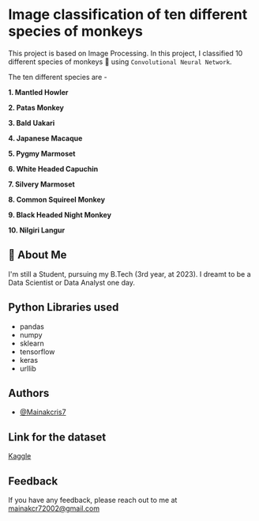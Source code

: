 
# Image classification of ten different species of monkeys

This project is based on Image Processing. In this project, I classified 10 different species of monkeys 🐒 using `Convolutional Neural Network`. 

The ten different species are -

**1. Mantled Howler**

**2. Patas Monkey**

**3. Bald Uakari**

**4. Japanese Macaque**

**5. Pygmy Marmoset**

**6. White Headed Capuchin**

**7. Silvery Marmoset**

**8. Common Squireel Monkey**

**9. Black Headed Night Monkey**

**10. Nilgiri Langur**




## 🚀 About Me
I'm still a Student, pursuing my B.Tech (3rd year, at 2023). I dreamt to be a Data Scientist or Data Analyst one day.



## Python Libraries used

- pandas
- numpy
- sklearn
- tensorflow
- keras
- urllib


## Authors

- [@Mainakcris7](https://github.com/Mainakcris7)


## Link for the dataset

[Kaggle](https://www.kaggle.com/datasets/slothkong/10-monkey-species)


## Feedback

If you have any feedback, please reach out to me at mainakcr72002@gmail.com

